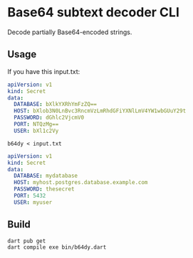 # Base64 subtext decoder CLI

Decode partially Base64-encoded strings.

## Usage

If you have this input.txt:

```yaml
apiVersion: v1
kind: Secret
data:
  DATABASE: bXlkYXRhYmFzZQ==
  HOST: bXlob3N0LnBvc3RncmVzLmRhdGFiYXNlLmV4YW1wbGUuY29t
  PASSWORD: dGhlc2VjcmV0
  PORT: NTQzMg==
  USER: bXl1c2Vy
```

    b64dy < input.txt

```yaml
apiVersion: v1
kind: Secret
data:
  DATABASE: mydatabase
  HOST: myhost.postgres.database.example.com
  PASSWORD: thesecret
  PORT: 5432
  USER: myuser
```

## Build

```sh
dart pub get
dart compile exe bin/b64dy.dart
```

